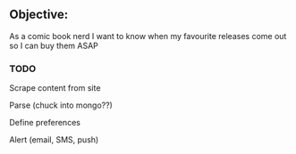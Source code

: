 ## Objective:

As a comic book nerd I want to know when my favourite releases come out
so I can buy them ASAP


### TODO

Scrape content from site

Parse (chuck into mongo??)

Define preferences

Alert (email, SMS, push)
